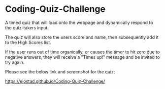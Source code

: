 # Coding-Quiz-Challenge
A timed quiz that will load onto the webpage and dynamically respond to the quiz-takers input.

The quiz will also store the users score and name, then subsequently add it to the High Scores list. 

If the user runs out of time organically, or causes the timer to hit zero due to negative answers, they 
will receive a "Times up!" message and be invited to try again.

Please see the below link and screenshot for the quiz:

https://ejostad.github.io/Coding-Quiz-Challenge/